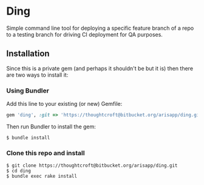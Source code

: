 # Ding

Simple command line tool for deploying a specific feature branch of a
repo to a testing branch for driving CI deployment for QA purposes.

## Installation

Since this is a private gem (and perhaps it shouldn't be but it is) then
there are two ways to install it:

### Using Bundler

Add this line to your existing (or new) Gemfile:

```ruby
gem 'ding', :git => 'https://thoughtcroft@bitbucket.org/arisapp/ding.git'
```

Then run Bundler to install the gem:

    $ bundle install

### Clone this repo and install

    $ git clone https://thoughtcroft@bitbucket.org/arisapp/ding.git
    $ cd ding
    $ bundle exec rake install

